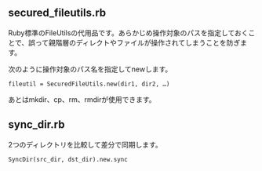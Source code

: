 ## secured_fileutils.rb

Ruby標準のFileUtilsの代用品です。あらかじめ操作対象のパスを指定しておくことで、誤って親階層のディレクトやファイルが操作されてしまうことを防ぎます。

次のように操作対象のパス名を指定してnewします。

	fileutil = SecuredFileUtils.new(dir1, dir2, …)

あとはmkdir、cp、rm、rmdirが使用できます。

## sync_dir.rb

2つのディレクトリを比較して差分で同期します。

	SyncDir(src_dir, dst_dir).new.sync
